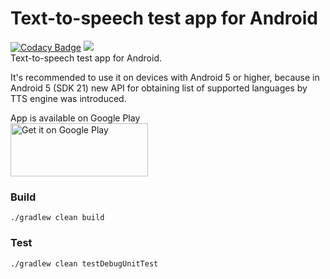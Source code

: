 # Text-to-speech test app for Android  
[![Codacy Badge](https://api.codacy.com/project/badge/grade/d58f2b3e3b494417884cb66dd5dcf551)](https://www.codacy.com/app/artemnikitin/tts-test-app)   [![](https://circleci.com/gh/artemnikitin/tts-test-app.svg?style=shield&circle-token=7f9634b483cd46ffb7b51d8b1c1c84ca4431b779)](https://circleci.com/gh/artemnikitin/tts-test-app.svg?style=shield&circle-token=7f9634b483cd46ffb7b51d8b1c1c84ca4431b779)    
Text-to-speech test app for Android.   

It's recommended to use it on devices with Android 5 or higher, because in Android 5 (SDK 21) new API for obtaining list of supported languages by TTS engine was introduced.

App is available on Google Play    
<a href='https://play.google.com/store/apps/details?id=com.artemnikitin.tts&utm_source=global_co&utm_medium=prtnr&utm_content=Mar2515&utm_campaign=PartBadge&pcampaignid=MKT-Other-global-all-co-prtnr-py-PartBadge-Mar2515-1'><img alt='Get it on Google Play' src='https://play.google.com/intl/en_us/badges/images/generic/en_badge_web_generic.png' width="220" height="85"/></a>

### Build
```
./gradlew clean build
```

### Test
```
./gradlew clean testDebugUnitTest
```
